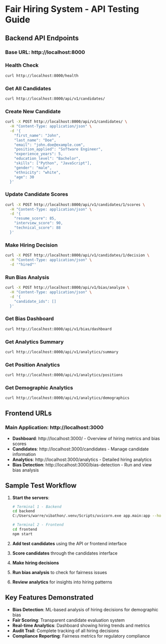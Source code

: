 # Fair Hiring System - API Testing Guide

## Backend API Endpoints

### Base URL: http://localhost:8000

### Health Check
```bash
curl http://localhost:8000/health
```

### Get All Candidates
```bash
curl http://localhost:8000/api/v1/candidates/
```

### Create New Candidate
```bash
curl -X POST http://localhost:8000/api/v1/candidates/ \
  -H "Content-Type: application/json" \
  -d '{
    "first_name": "John",
    "last_name": "Doe",
    "email": "john.doe@example.com",
    "position_applied": "Software Engineer",
    "experience_years": 5,
    "education_level": "Bachelor",
    "skills": ["Python", "JavaScript"],
    "gender": "male",
    "ethnicity": "white",
    "age": 30
  }'
```

### Update Candidate Scores
```bash
curl -X POST http://localhost:8000/api/v1/candidates/1/scores \
  -H "Content-Type: application/json" \
  -d '{
    "resume_score": 85,
    "interview_score": 90,
    "technical_score": 88
  }'
```

### Make Hiring Decision
```bash
curl -X POST http://localhost:8000/api/v1/candidates/1/decision \
  -H "Content-Type: application/json" \
  -d '"hired"'
```

### Run Bias Analysis
```bash
curl -X POST http://localhost:8000/api/v1/bias/analyze \
  -H "Content-Type: application/json" \
  -d '{
    "candidate_ids": []
  }'
```

### Get Bias Dashboard
```bash
curl http://localhost:8000/api/v1/bias/dashboard
```

### Get Analytics Summary
```bash
curl http://localhost:8000/api/v1/analytics/summary
```

### Get Position Analytics
```bash
curl http://localhost:8000/api/v1/analytics/positions
```

### Get Demographic Analytics
```bash
curl http://localhost:8000/api/v1/analytics/demographics
```

## Frontend URLs

### Main Application: http://localhost:3000

- **Dashboard**: http://localhost:3000/ - Overview of hiring metrics and bias scores
- **Candidates**: http://localhost:3000/candidates - Manage candidate information
- **Analytics**: http://localhost:3000/analytics - Detailed hiring analytics
- **Bias Detection**: http://localhost:3000/bias-detection - Run and view bias analysis

## Sample Test Workflow

1. **Start the servers**:
   ```bash
   # Terminal 1 - Backend
   cd backend
   C:/Users/warre/vibathon/.venv/Scripts/uvicorn.exe app.main:app --host 0.0.0.0 --port 8000 --reload
   
   # Terminal 2 - Frontend  
   cd frontend
   npm start
   ```

2. **Add test candidates** using the API or frontend interface

3. **Score candidates** through the candidates interface

4. **Make hiring decisions** 

5. **Run bias analysis** to check for fairness issues

6. **Review analytics** for insights into hiring patterns

## Key Features Demonstrated

- **Bias Detection**: ML-based analysis of hiring decisions for demographic bias
- **Fair Scoring**: Transparent candidate evaluation system  
- **Real-time Analytics**: Dashboard showing hiring trends and metrics
- **Audit Trail**: Complete tracking of all hiring decisions
- **Compliance Reporting**: Fairness metrics for regulatory compliance
